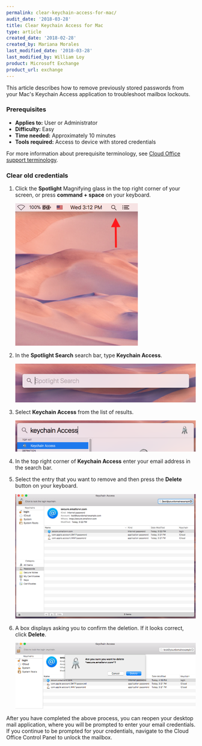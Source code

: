 ```yaml
---
permalink: clear-keychain-access-for-mac/
audit_date: '2018-03-28'
title: Clear Keychain Access for Mac
type: article
created_date: '2018-02-28'
created_by: Mariana Morales
last_modified_date: '2018-03-28'
last_modified_by: William Loy
product: Microsoft Exchange
product_url: exchange
---
```


This article describes how to remove previously stored passwords from your Mac's Keychain Access application to troubleshoot mailbox lockouts.


### Prerequisites

- **Applies to:** User or Administrator
- **Difficulty:** Easy
- **Time needed:** Approximately 10 minutes
- **Tools required:** Access to device with stored credentials

For more information about prerequisite terminology, see [Cloud Office support terminology](/how-to/cloud-office-support-terminology).

### Clear old credentials

1. Click the **Spotlight** Magnifying glass in the top right corner of your screen, or press **command + space** on your keyboard.

   <img src="mag_glass.png"/>

2. In the **Spotlight Search** search bar, type **Keychain Access**.

   <img src="spotlight_search.png"/>

3. Select **Keychain Access** from the list of results.

   <img src="keychain_access_result.png"/>

4. In the top right corner of **Keychain Access** enter your email address in the search bar.
5. Select the entry that you want to remove and then press the **Delete** button on your keyboard.

   <img src="search_email.png"/>

6. A box displays asking you to confirm the deletion. If it looks correct, click **Delete**.

   <img src="delete_keychain.png"/>


After you have completed the above process, you can reopen your desktop mail application, where you will be prompted to enter your email credentials. If you continue to be prompted for your credentials, navigate to the Cloud Office Control Panel to unlock the mailbox.

